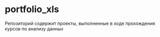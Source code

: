 # portfolio_xls
Репозиторий содержит проекты, выполненные в ходе прохождения курсов по анализу данных
